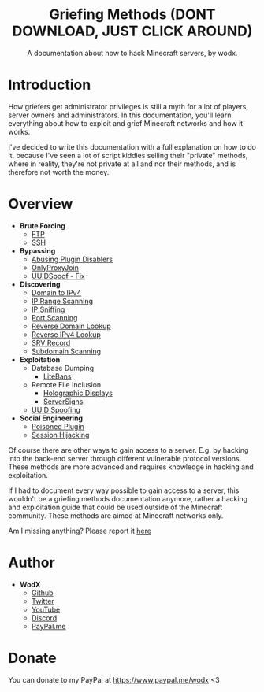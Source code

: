 <h1 align="center">Griefing Methods (DONT DOWNLOAD, JUST CLICK AROUND)</h1>
<p align="center">A documentation about how to hack Minecraft servers, by wodx.</p>

# Introduction
How griefers get administrator privileges is still a myth for a lot of players, server owners and administrators. In this documentation, you'll learn everything about how to exploit and grief Minecraft networks and how it works.

I've decided to write this documentation with a full explanation on how to do it, because I've seen a lot of script kiddies selling their "private" methods, where in reality, they're not private at all and nor their methods, and is therefore not worth the money.

# Overview
- **Brute Forcing**
    - [FTP](https://github.com/WodxTV/Griefing-Methods/blob/master/Brute%20forcing/FTP.md)
    - [SSH](https://github.com/WodxTV/Griefing-Methods/blob/master/Brute%20forcing/SSH.md)
- **Bypassing**
    - [Abusing Plugin Disablers](https://github.com/WodxTV/Griefing-Methods/blob/master/Bypassing/Abusing%20Plugin%20Disablers.md)
    - [OnlyProxyJoin](https://github.com/WodxTV/Griefing-Methods/blob/master/Bypassing/OnlyProxyJoin.md)
    - [UUIDSpoof - Fix](https://github.com/WodxTV/Griefing-Methods/blob/master/Bypassing/UUIDSpoof%20-%20Fix.md)
- **Discovering**
    - [Domain to IPv4](https://github.com/WodxTV/Griefing-Methods/blob/master/Discovering/DNS%20to%20IPv4.md)
    - [IP Range Scanning](https://github.com/WodxTV/Griefing-Methods/blob/master/Discovering/IP%20Range%20Scanning.md)
    - [IP Sniffing](https://github.com/WodxTV/Griefing-Methods/blob/master/Discovering/IP%20Sniffing.md)
    - [Port Scanning](https://github.com/WodxTV/Griefing-Methods/blob/master/Discovering/Port%20Scanning.md)
    - [Reverse Domain Lookup]()
    - [Reverse IPv4 Lookup]()
    - [SRV Record](https://github.com/WodxTV/Griefing-Methods/blob/master/Discovering/SRV%20Record.md)
    - [Subdomain Scanning]()
- **Exploitation**
    - Database Dumping
        - [LiteBans](https://github.com/WodxTV/Griefing-Methods/blob/master/Exploitation/Database%20Dumping/LiteBans.md)
    - Remote File Inclusion
        - [Holographic Displays](https://github.com/WodxTV/Griefing-Methods/blob/master/Exploitation/Remote%20File%20Inclusion/Holographic%20Displays.md)
        - [ServerSigns](https://github.com/WodxTV/Griefing-Methods/blob/master/Exploitation/Remote%20File%20Inclusion/ServerSigns.md)
    - [UUID Spoofing](https://github.com/WodxTV/Griefing-Methods/blob/master/Exploitation/UUID%20Spoofing.md)
- **Social Engineering**
    - [Poisoned Plugin](https://github.com/WodxTV/Griefing-Methods/blob/master/Social%20Engineering/Poisoned%20Plugin.md)
    - [Session Hijacking](https://github.com/WodxTV/Griefing-Methods/blob/master/Social%20Engineering/Session%20Hijacking.md)

Of course there are other ways to gain access to a server. E.g. by hacking into the back-end server through different vulnerable protocol versions. These methods are more advanced and requires knowledge in hacking and exploitation.

If I had to document every way possible to gain access to a server, this wouldn't be a griefing methods documentation anymore, rather a hacking and exploitation guide that could be used outside of the Minecraft community. These methods are aimed at Minecraft networks only.

Am I missing anything? Please report it [here](https://github.com/WodxTV/Griefing-Methods/issues/new)

# Author
- **WodX**
    - [Github](https://github.com/WodXTV)
    - [Twitter](https://twitter.com/wodxgod)
    - [YouTube](https://youtube.com/wodxgod)
    - [Discord](https://profiles.pw/profile/638659048018935823)
    - [PayPal.me](https://www.paypal.com/paypalme2/wodx)

# Donate
You can donate to my PayPal at https://www.paypal.me/wodx <3
